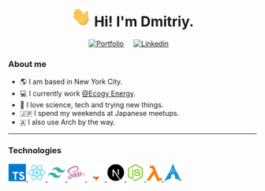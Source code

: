 <h1  align="center">
	<img src="./public/hand_wave.gif" width="40px" height="40px" /> 
	Hi! I'm Dmitriy.
</h1>

<p align='center'> 
	<a  href="https://DmitriyKagno.me" target="_blank" rel="noreferrer"><img src="https://img.shields.io/badge/portfolio-%28c102.svg?&style=for-the-badge&logo=Houzz&logoColor=white" alt="Portfolio"/></a>&nbsp;&nbsp;&nbsp;&nbsp; 
	<a href="https://linkedin.com/in/dmitriy-kagno/" target="_blank" rel="noreferrer"><img src="https://img.shields.io/badge/linkedin-%230077B5.svg?&style=for-the-badge&logo=linkedin&logoColor=white" alt="Linkedin" /></a>&nbsp;&nbsp;&nbsp;&nbsp;
</p>

### About me

- 🌎 I am based in New York City.
- 💻 I currently work [@Ecogy Energy](https://ecogyenergy.com/).
- 🧪 I love science, tech and trying new things.
- 🇯🇵 I spend my weekends at Japanese meetups.
- 🇦 I also use Arch by the way.

<hr>

### Technologies

<p>
	<a 
		href="https://typescriptlang.org/" 
		title="Typescript"
		target="_blank" 
		rel="noreferrer"
	>
		<img 
			src="./public/icons/typescript.svg" 
			alt="TypeScript" 
			width="36" 
			height="36" 
		/>
	</a>	
	<!-- <a 
		href="https://developer.mozilla.org/en-US/docs/Web/JavaScript"
		title="Javascript"
		target="_blank" 
		rel="noreferrer"
	>
		<img 
			src="./public/icons/javascript.svg" 
			alt="JavaScript" 
			width="35" 
			height="35" 
	/>
	</a> -->
	<a 
		href="https://reactjs.org/" 
		title="React"
		target="_blank" 
		rel="noreferrer"
	>
		<img 
			src="./public/icons/react.svg" 
			alt="React" 
			width="36" 
			height="36" 
		/>
	</a>
	<a 
		href="https://tailwindcss.com/" 
		title="TailwindCSS"
		target="_blank" 
		rel="noreferrer"
	>
		<img 
			src="./public/icons/tailwindcss.svg" 
			alt="TailwindCSS" 
			width="36" 
			height="36" 
		/>
	</a>
	<a 
		href="https://sass-lang.com/" 
		title="Sass"
		target="_blank" 
		rel="noreferrer"
	>
		<img 
			src="./public/icons/sass.svg" 
			alt="Sass" 
			width="36" 
			height="36" 
		/>
	</a>
	<a 
		href="https://astro.build/" 
		title="Astro"
		target="_blank" 
		rel="noreferrer"
	>
		<img 
			src="./public/icons/astro-dark.svg" 
			alt="Astro" 
			width="36" 
			height="36" 
		/>
	</a>
	<a 
		href="https://nextjs.org/docs" 
		title="Next.js"
		target="_blank" 
		rel="noreferrer"
	>
		<img 
			src="./public/icons/nextjs.png" 
			alt="Next.js" 
			width="36" 
			height="36" 
		/>
	</a>
  <a 
		href="https://nodejs.org/en/" 
		title="Node.js"
		target="_blank" 
		rel="noreferrer"
	>
		<img 
			src="./public/icons/nodejs.svg" 
			alt="Node.js" 
			width="36" 
			height="36" 
		/>
	</a>
	<a 
		href="https://aws.amazon.com/" 
		title="Serverless"
		target="_blank" 
		rel="noreferrer"
	>
		<img 
			src="./public/icons/lambda.svg" 
			alt="Serverless" 
			width="32" 
			height="32"
		/>
	</a>
	<a 
		href="https://endeavouros.com/" 
		title="EndeavourOS"
		target="_blank" 
		rel="noreferrer"
	>
		<img 
			src="./public/icons/archlinux-256.svg" 
			alt="Arch Linux" 
			width="36" 
			height="36"
		/>
	</a>
</p>

